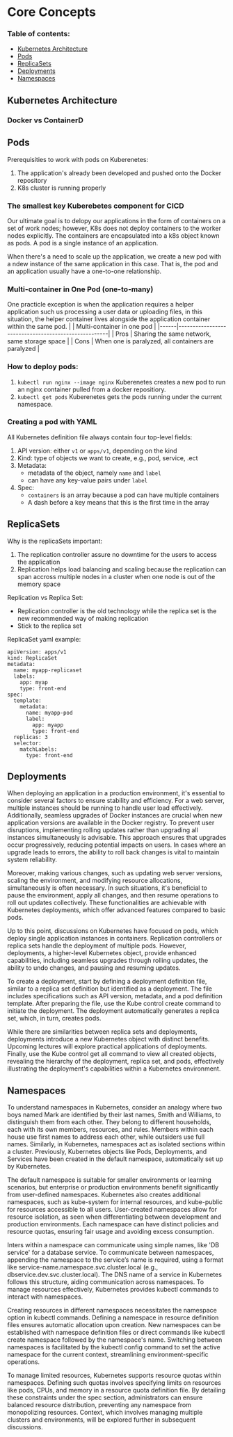 # Core Concepts

### Table of contents:
- [Kubernetes Architecture](#kuberenetes-architecture)
- [Pods](#pods)
- [ReplicaSets](#replicasets)
- [Deployments](#deployments)
- [Namespaces](#namespaces)

## Kubernetes Architecture

### Docker vs ContainerD

## Pods

Prerequisities to work with pods on Kuberenetes:
1. The application's already been developed and pushed onto the Docker repository
2. K8s cluster is running properly

### The smallest key Kuberebetes component for CICD
Our ultimate goal is to delopy our applications in the form of containers on a set of work nodes; however, K8s does not deploy containers to the worker nodes explicitly. The containers are encapsulated into a k8s object known as pods. A pod is a single instance of an application.

When there's a need to scale up the application, we create a new pod with a ndew instance of the same application in this case. That is, the pod and an application usually have a one-to-one relationship. 

### Multi-container in One Pod (one-to-many)
One practicle exception is when the application requires a helper application such us processing a user data or uploading files, in this situation, the helper container lives alongside the application container within the same pod.
|      | Multi-container in one pod                          |
|------|-----------------------------------------------------|
| Pros | Sharing the same network, same storage space        |
| Cons | When one is paralyzed, all containers are paralyzed |

### How to deploy pods:
1. `kubectl run nginx --image nginx` Kuberenetes creates a new pod to run an nginx container pulled from a docker repositiory.
2. `kubectl get pods` Kuberenetes gets the pods running under the current namespace.

### Creating a pod with YAML
All Kubernetes definition file always contain four top-level fields:
1. API version: either `v1` or `apps/v1`, depending on the kind
2. Kind: type of objects we want to create, e.g., pod, service, .ect
3. Metadata:
   - metadata of the object, namely `name` and `label`
   - can have any key-value pairs under `label`
4. Spec:
   - `containers` is an array because a pod can have multiple containers
   - A dash before a key means that this is the first time in the array

## ReplicaSets

Why is the replicaSets important:
1. The replication controller assure no downtime for the users to access the application
2. Replication helps load balancing and scaling because the replication can span accross multiple nodes in a cluster when one node is out of the memory space

Replication vs Replica Set:
- Replication controller is the old technology while the replica set is the new recommended way of making replication
- Stick to the replica set

ReplicaSet yaml example:
```
apiVersion: apps/v1
kind: ReplicaSet
metadata:
  name: myapp-replicaset
  labels:
    app: myap
    type: front-end
spec:
  template:
    metadata:
      name: myapp-pod
      label:
        app: myapp
        type: front-end
  replicas: 3
  selector:
    matchLabels:
      type: front-end
```

## Deployments

When deploying an application in a production environment, it's essential to consider several factors to ensure stability and efficiency. For a web server, multiple instances should be running to handle user load effectively. Additionally, seamless upgrades of Docker instances are crucial when new application versions are available in the Docker registry. To prevent user disruptions, implementing rolling updates rather than upgrading all instances simultaneously is advisable. This approach ensures that upgrades occur progressively, reducing potential impacts on users. In cases where an upgrade leads to errors, the ability to roll back changes is vital to maintain system reliability.

Moreover, making various changes, such as updating web server versions, scaling the environment, and modifying resource allocations, simultaneously is often necessary. In such situations, it's beneficial to pause the environment, apply all changes, and then resume operations to roll out updates collectively. These functionalities are achievable with Kubernetes deployments, which offer advanced features compared to basic pods.

Up to this point, discussions on Kubernetes have focused on pods, which deploy single application instances in containers. Replication controllers or replica sets handle the deployment of multiple pods. However, deployments, a higher-level Kubernetes object, provide enhanced capabilities, including seamless upgrades through rolling updates, the ability to undo changes, and pausing and resuming updates.

To create a deployment, start by defining a deployment definition file, similar to a replica set definition but identified as a deployment. The file includes specifications such as API version, metadata, and a pod definition template. After preparing the file, use the Kube control create command to initiate the deployment. The deployment automatically generates a replica set, which, in turn, creates pods.

While there are similarities between replica sets and deployments, deployments introduce a new Kubernetes object with distinct benefits. Upcoming lectures will explore practical applications of deployments. Finally, use the Kube control get all command to view all created objects, revealing the hierarchy of the deployment, replica set, and pods, effectively illustrating the deployment's capabilities within a Kubernetes environment.

## Namespaces

To understand namespaces in Kubernetes, consider an analogy where two boys named Mark are identified by their last names, Smith and Williams, to distinguish them from each other. They belong to different households, each with its own members, resources, and rules. Members within each house use first names to address each other, while outsiders use full names. Similarly, in Kubernetes, namespaces act as isolated sections within a cluster. Previously, Kubernetes objects like Pods, Deployments, and Services have been created in the default namespace, automatically set up by Kubernetes.

The default namespace is suitable for smaller environments or learning scenarios, but enterprise or production environments benefit significantly from user-defined namespaces. Kubernetes also creates additional namespaces, such as kube-system for internal resources, and kube-public for resources accessible to all users. User-created namespaces allow for resource isolation, as seen when differentiating between development and production environments. Each namespace can have distinct policies and resource quotas, ensuring fair usage and avoiding excess consumption.

Inters within a namespace can communicate using simple names, like 'DB service' for a database service. To communicate between namespaces, appending the namespace to the service’s name is required, using a format like service-name.namespace.svc.cluster.local (e.g., dbservice.dev.svc.cluster.local). The DNS name of a service in Kubernetes follows this structure, aiding communication across namespaces. To manage resources effectively, Kubernetes provides kubectl commands to interact with namespaces.

Creating resources in different namespaces necessitates the namespace option in kubectl commands. Defining a namespace in resource definition files ensures automatic allocation upon creation. New namespaces can be established with namespace definition files or direct commands like kubectl create namespace followed by the namespace's name. Switching between namespaces is facilitated by the kubectl config command to set the active namespace for the current context, streamlining environment-specific operations.

To manage limited resources, Kubernetes supports resource quotas within namespaces. Defining such quotas involves specifying limits on resources like pods, CPUs, and memory in a resource quota definition file. By detailing these constraints under the spec section, administrators can ensure balanced resource distribution, preventing any namespace from monopolizing resources. Context, which involves managing multiple clusters and environments, will be explored further in subsequent discussions.
